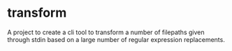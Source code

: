 # transform
A project to create a cli tool to transform a number of filepaths given through stdin based on a large number of regular expression replacements.
